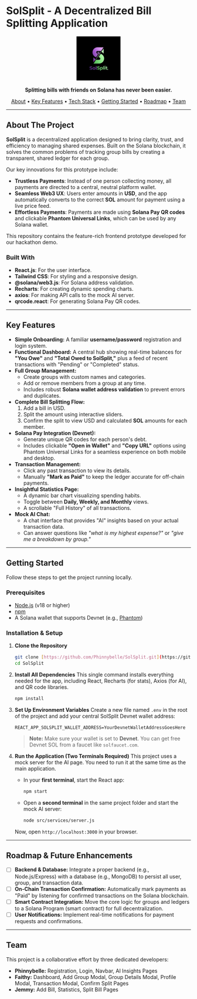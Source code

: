 # SolSplit - A Decentralized Bill Splitting Application

<div align="center">
  <img src="public/SolLogo.jpg" alt="SolSplit Logo" width="120"/>
</div>

<p align="center">
  <strong>Splitting bills with friends on Solana has never been easier.</strong>
</p>

<p align="center">
  <a href="#-about-the-project">About</a> •
  <a href="#-key-features">Key Features</a> •
  <a href="#-built-with">Tech Stack</a> •
  <a href="#-getting-started">Getting Started</a> •
  <a href="#-roadmap">Roadmap</a> •
  <a href="#-team">Team</a>
</p>

---

## About The Project

**SolSplit** is a decentralized application designed to bring clarity, trust, and efficiency to managing shared expenses. Built on the Solana blockchain, it solves the common problems of tracking group bills by creating a transparent, shared ledger for each group.

Our key innovations for this prototype include:
* **Trustless Payments**: Instead of one person collecting money, all payments are directed to a central, neutral platform wallet.
* **Seamless Web3 UX**: Users enter amounts in **USD**, and the app automatically converts to the correct **SOL** amount for payment using a live price feed.
* **Effortless Payments**: Payments are made using **Solana Pay QR codes** and clickable **Phantom Universal Links**, which can be used by any Solana wallet.

This repository contains the feature-rich frontend prototype developed for our hackathon demo.

### Built With
* **React.js**: For the user interface.
* **Tailwind CSS**: For styling and a responsive design.
* **@solana/web3.js**: For Solana address validation.
* **Recharts**: For creating dynamic spending charts.
* **axios**: For making API calls to the mock AI server.
* **qrcode.react**: For generating Solana Pay QR codes.

---

## Key Features

* **Simple Onboarding:** A familiar **username/password** registration and login system.
* **Functional Dashboard:** A central hub showing real-time balances for **"You Owe"** and **"Total Owed to SolSplit,"** plus a feed of recent transactions with "Pending" or "Completed" status.
* **Full Group Management:**
    * Create groups with custom names and categories.
    * Add or remove members from a group at any time.
    * Includes robust **Solana wallet address validation** to prevent errors and duplicates.
* **Complete Bill Splitting Flow:**
    1.  Add a bill in USD.
    2.  Split the amount using interactive sliders.
    3.  Confirm the split to view USD and calculated **SOL** amounts for each member.
* **Solana Pay Integration (Devnet):**
    * Generate unique QR codes for each person's debt.
    * Includes clickable **"Open in Wallet"** and **"Copy URL"** options using Phantom Universal Links for a seamless experience on both mobile and desktop.
* **Transaction Management:**
    * Click any past transaction to view its details.
    * Manually **"Mark as Paid"** to keep the ledger accurate for off-chain payments.
* **Insightful Statistics Page:**
    * A dynamic bar chart visualizing spending habits.
    * Toggle between **Daily, Weekly, and Monthly** views.
    * A scrollable "Full History" of all transactions.
* **Mock AI Chat:**
    * A chat interface that provides "AI" insights based on your actual transaction data.
    * Can answer questions like *"what is my highest expense?"* or *"give me a breakdown by group."*

---

## Getting Started

Follow these steps to get the project running locally.

### Prerequisites
* [Node.js](https://nodejs.org/) (v18 or higher)
* [npm](https://www.npmjs.com/)
* A Solana wallet that supports Devnet (e.g., [Phantom](https://phantom.app/))

### Installation & Setup

1.  **Clone the Repository**
    ```bash
    git clone [https://github.com/Phinnybelle/SolSplit.git](https://github.com/Phinnybelle/SolSplit.git)
    cd SolSplit
    ```

2.  **Install All Dependencies**
    This single command installs everything needed for the app, including React, Recharts (for stats), Axios (for AI), and QR code libraries.
    ```bash
    npm install
    ```

3.  **Set Up Environment Variables**
    Create a new file named `.env` in the root of the project and add your central SolSplit Devnet wallet address:
    ```env
    REACT_APP_SOLSPLIT_WALLET_ADDRESS=YourDevnetWalletAddressGoesHere
    ```
    > **Note:** Make sure your wallet is set to **Devnet**. You can get free Devnet SOL from a faucet like `solfaucet.com`.

4.  **Run the Application (Two Terminals Required)**
    This project uses a mock server for the AI page. You need to run it at the same time as the main application.

    * In your **first terminal**, start the React app:
        ```bash
        npm start
        ```
    * Open a **second terminal** in the same project folder and start the mock AI server:
        ```bash
        node src/services/server.js
        ```

    Now, open `http://localhost:3000` in your browser.

---

## Roadmap & Future Enhancements

* [ ] **Backend & Database:** Integrate a proper backend (e.g., Node.js/Express) with a database (e.g., MongoDB) to persist all user, group, and transaction data.
* [ ] **On-Chain Transaction Confirmation:** Automatically mark payments as "Paid" by listening for confirmed transactions on the Solana blockchain.
* [ ] **Smart Contract Integration:** Move the core logic for groups and ledgers to a Solana Program (smart contract) for full decentralization.
* [ ] **User Notifications:** Implement real-time notifications for payment requests and confirmations.

---

## Team

This project is a collaborative effort by three dedicated developers:

* **Phinnybelle:** Registration, Login, Navbar, AI Insights Pages
* **Faithy:** Dashboard, Add Group Modal, Group Details Modal, Profile Modal, Transaction Modal, Confirm Split Pages
* **Jemmy:** Add Bill, Statistics, Split Bill Pages